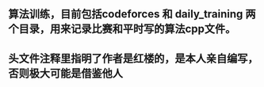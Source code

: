 ## 算法训练，目前包括codeforces 和 daily_training 两个目录，用来记录比赛和平时写的算法cpp文件。
## 头文件注释里指明了作者是红楼的，是本人亲自编写，否则极大可能是借鉴他人
